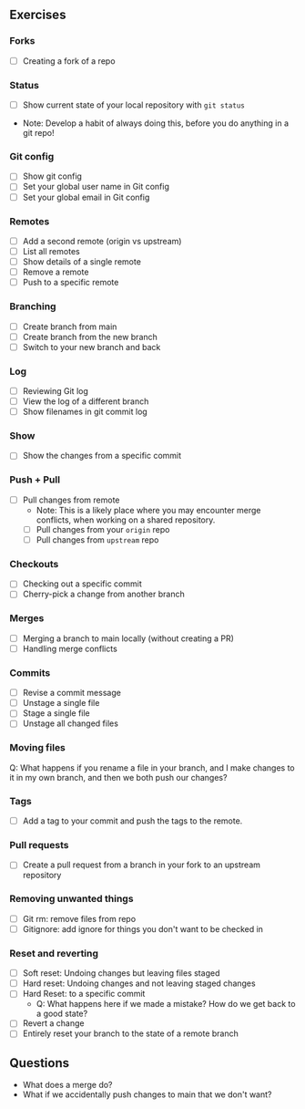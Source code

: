 ## Exercises

### Forks

- [ ] Creating a fork of a repo

### Status

- [ ] Show current state of your local repository with `git status`
- Note: Develop a habit of always doing this, before you do anything in a git repo!

### Git config

- [ ] Show git config
- [ ] Set your global user name in Git config
- [ ] Set your global email in Git config

### Remotes

- [ ] Add a second remote (origin vs upstream)
- [ ] List all remotes
- [ ] Show details of a single remote
- [ ] Remove a remote
- [ ] Push to a specific remote

### Branching

- [ ] Create branch from main
- [ ] Create branch from the new branch
- [ ] Switch to your new branch and back

### Log

- [ ] Reviewing Git log
- [ ] View the log of a different branch
- [ ] Show filenames in git commit log

### Show

- [ ] Show the changes from a specific commit

### Push + Pull

- [ ] Pull changes from remote
  - Note: This is a likely place where you may encounter merge conflicts, when working
    on a shared repository.
  - [ ] Pull changes from your `origin` repo
  - [ ] Pull changes from `upstream` repo

### Checkouts

- [ ] Checking out a specific commit
- [ ] Cherry-pick a change from another branch

### Merges

- [ ] Merging a branch to main locally (without creating a PR)
- [ ] Handling merge conflicts

### Commits

- [ ] Revise a commit message
- [ ] Unstage a single file
- [ ] Stage a single file
- [ ] Unstage all changed files

### Moving files

Q: What happens if you rename a file in your branch, and I make changes to it in my own branch, and then we both push our changes?

### Tags

- [ ] Add a tag to your commit and push the tags to the remote.

### Pull requests

- [ ] Create a pull request from a branch in your fork to an upstream repository

### Removing unwanted things

- [ ] Git rm: remove files from repo
- [ ] Gitignore: add ignore for things you don't want to be checked in

### Reset and reverting

- [ ] Soft reset: Undoing changes but leaving files staged
- [ ] Hard reset: Undoing changes and not leaving staged changes
- [ ] Hard Reset: to a specific commit
  - Q: What happens here if we made a mistake? How do we get back to a good state?
- [ ] Revert a change
- [ ] Entirely reset your branch to the state of a remote branch

## Questions

- What does a merge do?
- What if we accidentally push changes to main that we don't want?
